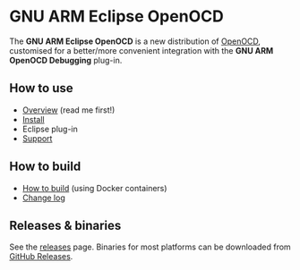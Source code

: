 # GNU ARM Eclipse OpenOCD

The **GNU ARM Eclipse OpenOCD** is a new distribution of [OpenOCD](http://openocd.org), customised for a better/more convenient integration with the **GNU ARM OpenOCD Debugging** plug-in.

## How to use

* [Overview](http://gnuarmeclipse.github.io/openocd/) (read me first!)
* [Install](http://gnuarmeclipse.github.io/openocd/install)
* Eclipse plug-in
* [Support](https://github.com/gnuarmeclipse/openocd/issues/1)

## How to build

* [How to build](http://gnuarmeclipse.github.io/openocd/how-to-build) (using Docker containers)
* [Change log](http://gnuarmeclipse.github.io/openocd/change-log)

## Releases & binaries

See the [releases](http://gnuarmeclipse.github.io/openocd/releases) page.
Binaries for most platforms can be downloaded from [GitHub Releases](https://github.com/gnuarmeclipse/openocd/releases).

